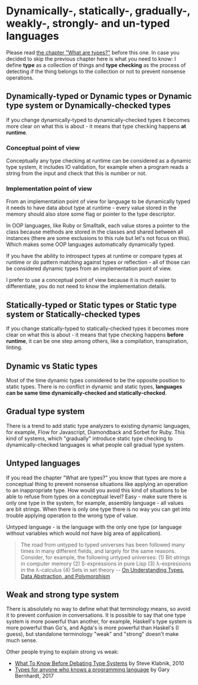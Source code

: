 # Dynamically-, statically-, gradually-, weakly-, strongly- and un-typed languages

Please read [the chapter "What are types?"](posts/what-are-types.md) before this one. In case you decided to skip the previous chapter here is what you need to know: I define **type** as a collection of things and **type checking** as the process of detecting if the thing belongs to the collection or not to prevent nonsense operations.

## Dynamically-typed or Dynamic types or Dynamic type system or Dynamically-checked types
If you change dynamically-typed to dynamically-checked types it becomes more clear on what this is about - it means that type checking happens **at runtime**. 

### Conceptual point of view
Conceptually any type checking at runtime can be considered as a dynamic type system, it includes IO validation, for example when a program reads a string from the input and check that this is number or not. 

### Implementation point of view
From an implementation point of view for language to be dynamically typed it needs to have data about type at runtime - every value stored in the memory should also store some flag or pointer to the type descriptor.

In OOP languages, like Ruby or Smalltalk, each value stores a pointer to the class because methods are stored in the classes and shared between all instances (there are some exclusions to this rule but let's not focus on this). Which makes some OOP languages automatically dynamically typed.

If you have the ability to introspect types at runtime or compare types at runtime or do pattern matching against types or reflection - all of those can be considered dynamic types from an implementation point of view.

I prefer to use a conceptual point of view because it is much easier to differentiate, you do not need to know the implementation details.

## Statically-typed or Static types or Static type system or Statically-checked types 
If you change statically-typed to statically-checked types it becomes more clear on what this is about - it means that type checking happens **before runtime**, it can be one step among others, like a compilation, transpiration, linting.

## Dynamic vs Static types
Most of the time dynamic types considered to be the opposite position to static types. There is no conflict in dynamic and static types, **languages can be same time dynamically-checked and statically-checked**. 

## Gradual type system
There is a trend to add static type analyzers to existing dynamic languages, for example, Flow for Javascript, Diamondback and Sorbet for Ruby. This kind of systems, which "gradually" introduce static type checking to dynamically-checked languages is what people call gradual type system.

## Untyped languages
 If you read the chapter "What are types?" you know that types are more a conceptual thing to prevent nonsense situations like applying an operation to an inappropriate type. How would you avoid this kind of situations to be able to refuse from types on a conceptual level? Easy - make sure there is only one type in the system, for example, assembly language - all values are bit strings.  When there is only one type there is no way you can get into trouble applying operation to the wrong type of value.

Untyped language - is the language with the only one type (or language without variables which would not have big area of application).

> The road from untyped to typed universes has been followed many times in many different fields, and largely for the same reasons. Consider, for example, the following untyped universes:
> (1) Bit strings in computer memory
> (2) S-expressions in pure Lisp
> (3) λ-expressions in the λ-calculus
> (4) Sets in set theory
> -- [On Understanding Types, Data Abstraction, and Polymorphism](http://lucacardelli.name/Papers/OnUnderstanding.A4.pdf)

## Weak and strong type system
There is absolutely no way to define what that terminology means, so avoid it to prevent confusion in conversations. It is possible to say that one type system is more powerful than another, for example, Haskell's type system is more powerful than Go's, and Agda's is more powerful than Haskel's (I guess), but standalone terminology "weak" and "strong" doesn't make much sense.

Other people trying to explain strong vs weak:
- [What To Know Before Debating Type Systems](http://blog.steveklabnik.com/posts/2010-07-17-what-to-know-before-debating-type-systems) by Steve Klabnik, 2010
- [Types for anyone who knows a programming language](https://www.destroyallsoftware.com/compendium/types?share_key=baf6b67369843fa2) by Gary Bernhardt, 2017
